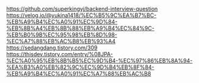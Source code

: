 https://github.com/superkingyj/backend-interview-question  
https://velog.io/@yukina1418/%EC%B5%9C%EA%B7%BC-%EB%A9%B4%EC%A0%91%EC%9D%84-%EB%8B%A4%EB%8B%88%EB%A9%B4%EC%84%9C-%EB%B0%9B%EC%95%98%EB%8D%98-%EC%A7%88%EB%AC%B8%EB%93%A4  
https://sedangdang.tistory.com/309  
https://thisdev.tistory.com/entry/%08JPA-%EC%A0%95%EB%8B%B5%EC%9D%B4-%EC%97%86%EB%8A%94-%EA%B3%A0%EB%82%9C%EC%9D%B4%EB%8F%84-%EB%A9%B4%EC%A0%91%EC%A7%88%EB%AC%B8  

